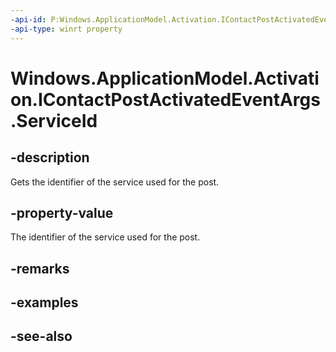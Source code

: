 ```yaml
---
-api-id: P:Windows.ApplicationModel.Activation.IContactPostActivatedEventArgs.ServiceId
-api-type: winrt property
---
```


<!-- Property syntax
public string ServiceId { get; }
-->

# Windows.ApplicationModel.Activation.IContactPostActivatedEventArgs.ServiceId

## -description
Gets the identifier of the service used for the post.

## -property-value
The identifier of the service used for the post.

## -remarks

## -examples

## -see-also
